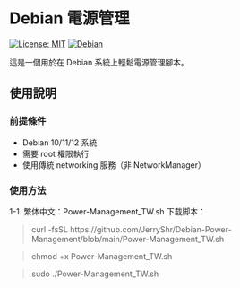 # Debian 電源管理

[![License: MIT](https://img.shields.io/badge/License-MIT-yellow.svg)](https://opensource.org/licenses/MIT)
[![Debian](https://img.shields.io/badge/Debian-12-blue?logo=debian)](https://www.debian.org/)

這是一個用於在 Debian 系統上輕鬆電源管理腳本。

## 使用說明

### 前提條件
- Debian 10/11/12 系統
- 需要 root 權限執行
- 使用傳統 networking 服務（非 NetworkManager）

### 使用方法
1-1. 繁体中文：Power-Management_TW.sh 下载脚本：
<blockquote>curl -fsSL https://github.com/JerryShr/Debian-Power-Management/blob/main/Power-Management_TW.sh</blockquote>
<blockquote>chmod +x Power-Management_TW.sh</blockquote>
<blockquote>sudo ./Power-Management_TW.sh</blockquote>
